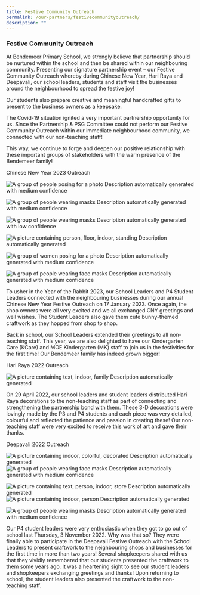 ```yaml
---
title: Festive Community Outreach
permalink: /our-partners/festivecommunityoutreach/
description: ""
---
```


### Festive Community Outreach 

At Bendemeer Primary School, we strongly believe that partnership should be nurtured within the school and then be shared within our neighbouring community. Presenting our signature partnership event – our Festive Community Outreach whereby during Chinese New Year, Hari Raya and Deepavali, our school leaders, students and staff visit the businesses around the neighbourhood to spread the festive joy! 

Our students also prepare creative and meaningful handcrafted gifts to present to the business owners as a keepsake.

The Covid-19 situation ignited a very important partnership opportunity for us. Since the Partnership & PSG Committee could not perform our Festive Community Outreach within our immediate neighbourhood community, we connected with our non-teaching staff! 

This way, we continue to forge and deepen our positive relationship with these important groups of stakeholders with the warm presence of the Bendemeer family!

  

Chinese New Year 2023 Outreach

![A group of people posing for a photo
Description automatically generated with medium confidence](https://lh5.googleusercontent.com/sqqHtO7pcDb8rIoYzbNNSSqnUajKYKHsRS0_4HqLFN3C75V0iXAP9F8rkrKJpW9sJt0BBQFPj0bMRaUU2XAbUq0rTQGeD_S6Hqps8qbaWvcnVxMozNEkft1p3EeTN-90z1IDc1iwh1tyNe-jL94rA2DB925cQQFZ)

![A group of people wearing masks
Description automatically generated with medium confidence](https://lh3.googleusercontent.com/4i4XaDFHgjbuTUXTg0AXQAJIzM8sdV5ojYj5FCHwpjdpchldsY8AzaP5IINgege2hNGnUyZTwratRWEqoGutntPU7hccG1u2GB6TGz3pYU47aHgYszcWIHg4W7RngtE59wzTyrNb6EAjBBYrL46tRd-Jn-c58wDZ)

![A group of people wearing masks
Description automatically generated with low confidence](https://lh3.googleusercontent.com/IDOnee2D2TU5KikWm3ws65pyFWQnK9wN2LH64qj0sN2f-p4skG1Cjenp7mgbfYNjDfpg8FK7pCZfkm1HiygTGWBJltMx8kBbAWZj8QSm-Cs7Hvniwqk_vtQVLoywyIOy2bROhUZ9hLLitqN2evJ3x5VIcOvJOhWY)

![A picture containing person, floor, indoor, standing
Description automatically generated](https://lh5.googleusercontent.com/kZjMIzlY9A6UfxvzOaZ_nzIKiR294C8l1bkArazaD67EBjfUWB_4qhHR14Wyicn06puCmA1noc5oTUFCkMmBGfOuMHeDJNGdIRnuSltjXyk2YZeo4xpJu9V3gQVtd6BWwaivngxNUqmedFB2Lvz74oazZozrsUhP)

![A group of women posing for a photo
Description automatically generated with medium confidence](https://lh5.googleusercontent.com/U4tKYC3ZS_mt2XXweE7Y9kohvdCKRQtTByitpszo6josFtan-4BPKTO5wjGiWG5WhjyrUZDYPMSZM-MrQ6sIrD7PwM3nABGJ2CPokHWMZKgh5llO0lz0b5YauytD7jFJT22XP6MrPLXFqz-VbuqnQgFXJ7nmM5Xz)

![A group of people wearing face masks
Description automatically generated with medium confidence](https://lh6.googleusercontent.com/nzqjgMLlcBSk-orK1L4tsnDGhLyrY1k6wfd-j9ApqNhsBxgkOXkUF4HgbYTofACBrifcXz-ExOA2LJ9hu9hZORFaK9-N8rROeD3opcn_OJuRvwahaotvmRL5xBIN0YE4AKgSSl8VTtaXQFpV6QhP0ShCMIDdo5OF)

To usher in the Year of the Rabbit 2023, our School Leaders and P4 Student Leaders connected with the neighbouring businesses during our annual Chinese New Year Festive Outreach on 17 January 2023. Once again, the shop owners were all very excited and we all exchanged CNY greetings and well wishes. The Student Leaders also gave them cute bunny-themed craftwork as they hopped from shop to shop.

Back in school, our School Leaders extended their greetings to all non-teaching staff. This year, we are also delighted to have our Kindergarten Care (KCare) and MOE Kindergarten (MK) staff to join us in the festivities for the first time! Our Bendemeer family has indeed grown bigger!

  

Hari Raya 2022 Outreach

![A picture containing text, indoor, family
Description automatically generated](https://lh5.googleusercontent.com/aDh4SVElSwo5eiLEsIc1yBLTbg3EuWJ7qj4K-jEXTLzHJpCEv4-e3hv5QH_p4PraFbJjKVZ7Fda-Tod6IZDIYdtspeVtTCSTTPt2KBZLvpxIC_Fofm4VAwJqyjKd4XZtjGGygiDDVzlFdR9FNfptkmiwKI9c_OwV)

On 29 April 2022, our school leaders and student leaders distributed Hari Raya decorations to the non-teaching staff as part of connecting and strengthening the partnership bond with them. These 3-D decorations were lovingly made by the P3 and P4 students and each piece was very detailed, colourful and reflected the patience and passion in creating these! Our non-teaching staff were very excited to receive this work of art and gave their thanks.

  
  
  
  

Deepavali 2022 Outreach

![A picture containing indoor, colorful, decorated
Description automatically generated](https://lh4.googleusercontent.com/ISOg5esOyprly4birO9fEmk-rr5aKLzR2rFJqjTsJk_fQh2Zbv_2JoYlizLpz5tVEYNr-q9n9WiyTKZebyurL4rShONsEXxCkKtF0IuWJRuDpTmvAb4pEXSZQTfcX90R2zDL3ASdavOSbpSM-JobDWwRY3ruFTLS)![A group of people wearing face masks
Description automatically generated with medium confidence](https://lh5.googleusercontent.com/oSRcPrWPo5CanUFmtPsBXRM3QBMaboZy06xo-yHSXjFqg5lR9ph7Amj6pfFqLUp-kXmB0gVbeHkQvjsPew1meTGU8-Jk_4KvEP9i9Eohk-jzlP-ai56qkD0iKyewH2qswgyGAnz3mPCXOEbwuKwVzWsV7Njc52Ah)

![A picture containing text, person, indoor, store
Description automatically generated](https://lh6.googleusercontent.com/iG298mw4ofnlQ1rSujVIa0hh_DZDMzH937vkME_6G3_wEnnwWnC2Hlq7CKfOe8dLuGdvd4KWNL4SAJQ-4niH7WPgSjwyaWZ_fyW-5QG3B5lHle5uQ-5sf9UHGNi7xISbfygs6FtMz0M4CYBWU07ufR7KH2HfA5XZ)![A picture containing indoor, person
Description automatically generated](https://lh4.googleusercontent.com/HmOyfYtkZl-1PUj689DTM_1fU55YWptH3Pws86nbjOeD1FuugWVSgmlsynNXYtqJcYO4iX6m6HKTyJd3NWEK_e3kcyv5H2nnpp2Gp_7VuIUFd4Wo1YXMAPt3gDRu0E3pKINR65Ot7Okjx_8WyfhkA5d3omuyb51e)

![A group of people wearing masks
Description automatically generated with medium confidence](https://lh6.googleusercontent.com/2Q7lni_4IAC3Nm3IKYGlbbNSF4G5WmIpnzLYNt5ShzU820b_dRtIERCz8Hh00Y5zKcJT6FWax8EnnVYFcTofdTFIukO6RejIWZ8clnVfQY_bunJUsu8OoVVooNC29JJVOw0BNIgmpmWCwYmSadIC6zOEXSC5D9vv)

Our P4 student leaders were very enthusiastic when they got to go out of school last Thursday, 3 November 2022. Why was that so? They were finally able to participate in the Deepavali Festive Outreach with the School Leaders to present craftwork to the neighbouring shops and businesses for the first time in more than two years! Several shopkeepers shared with us that they vividly remembered that our students presented the craftwork to them some years ago. It was a heartening sight to see our student leaders and shopkeepers exchanging greetings and thanks! Upon returning to school, the student leaders also presented the craftwork to the non-teaching staff.
